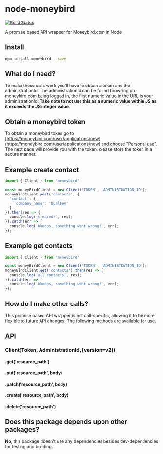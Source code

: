 # node-moneybird

[![Build Status](https://travis-ci.org/renedx/node-moneybird.svg?branch=master)](https://travis-ci.org/renedx/node-moneybird)

A promise based API wrapper for Moneybird.com in Node

## Install
```bash
npm install moneybird --save
```

## What do I need?
To make these calls work you'll have to obtain a token and the administrationId. The administrationId can be found browsing on moneybird.com being logged in, the first numeric value in the URL is your administrationId. **Take note to not use this as a numeric value within JS as it exceeds the JS integer value**.

## Obtain a moneybird token
To obtain a moneybird token go to [https://moneybird.com/user/applications/new](https://moneybird.com/user/applications/new) and choose "Personal use". The next page will provide you with the token, please store the token in a secure manner.

## Example create contact
```js
import { Client } from 'moneybird'

const moneyBirdClient = new Client('TOKEN', 'ADMINISTRATION_ID');
moneyBirdClient.post('contacts', {
  'contact': {
    'company_name': 'DualDev'
  }
}).then(res => {
  console.log('created!', res);
}).catch(err => {
  console.log('Whoops, something went wrong!', err);
});
```

## Example get contacts
```js
import { Client } from 'moneybird'

const moneyBirdClient = new Client('TOKEN', 'ADMINISTRATION_ID');
moneyBirdClient.get('contacts').then(res => {
  console.log('all contacts', res);
}).catch(err => {
  console.log('Whoops, something went wrong!', err);
});
```

## How do I make other calls?
This promise based API wrapper is not call-specific, allowing it to be more flexible to future API changes. The following methods are available for use.

## API
### Client(Token, AdministrationId, [version=v2])
#### .get('resource_path')
#### .put('resource_path', body)
#### .patch('resource_path', body)
#### .create('resource_path', body)
#### .delete('resource_path')

## Does this package depends upon other packages?
**No**, this package doesn't use any dependencies besides dev-dependencies for testing and building.
